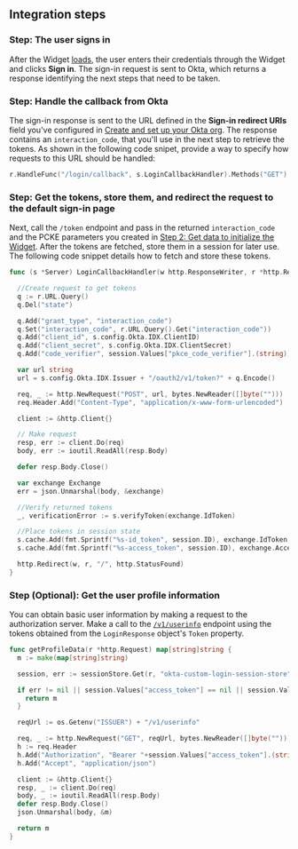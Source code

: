 ## Integration steps

### Step: The user signs in

After the Widget
[loads](/docs/guides/oie-embedded-widget-use-cases/go/oie-embedded-widget-use-case-load/),
the user enters their credentials through the Widget and clicks **Sign in**. The sign-in
request is sent to Okta, which returns a response identifying the next steps that need to
be taken.

### Step: Handle the callback from Okta

The sign-in response is sent to the URL defined in the **Sign-in redirect URIs** field
you've configured in [Create and set up your Okta org](/docs/guides/oie-embedded-common-org-setup/go/main/).
The response contains an `interaction_code`, that you'll use in the next step to retrieve
the tokens. As shown in the following code snipet, provide a way to specify how requests to
this URL should be handled:

```go
r.HandleFunc("/login/callback", s.LoginCallbackHandler).Methods("GET")
```

### Step: Get the tokens, store them, and redirect the request to the default sign-in page

Next, call the `/token` endpoint and pass in the returned `interaction_code` and the
PCKE parameters you created in
[Step 2: Get data to initialize the Widget](/docs/guides/oie-embedded-widget-use-cases/go/oie-embedded-widget-use-case-load/#step-2-get-data-to-initialize-the-widget). After the tokens are fetched, store them in a
session for later use. The following code snippet details how to fetch and store these tokens.

```go
func (s *Server) LoginCallbackHandler(w http.ResponseWriter, r *http.Request) {

  //Create request to get tokens
  q := r.URL.Query()
  q.Del("state")

  q.Add("grant_type", "interaction_code")
  q.Set("interaction_code", r.URL.Query().Get("interaction_code"))
  q.Add("client_id", s.config.Okta.IDX.ClientID)
  q.Add("client_secret", s.config.Okta.IDX.ClientSecret)
  q.Add("code_verifier", session.Values["pkce_code_verifier"].(string))

  var url string
  url = s.config.Okta.IDX.Issuer + "/oauth2/v1/token?" + q.Encode()

  req, _ := http.NewRequest("POST", url, bytes.NewReader([]byte("")))
  req.Header.Add("Content-Type", "application/x-www-form-urlencoded")

  client := &http.Client{}

  // Make request
  resp, err := client.Do(req)
  body, err := ioutil.ReadAll(resp.Body)

  defer resp.Body.Close()

  var exchange Exchange
  err = json.Unmarshal(body, &exchange)

  //Verify returned tokens
  _, verificationError := s.verifyToken(exchange.IdToken)

  //Place tokens in session state
  s.cache.Add(fmt.Sprintf("%s-id_token", session.ID), exchange.IdToken, time.Hour)
  s.cache.Add(fmt.Sprintf("%s-access_token", session.ID), exchange.AccessToken, time.Hour)

  http.Redirect(w, r, "/", http.StatusFound)
}

```

### Step (Optional): Get the user profile information

You can obtain basic user information by making a request to the authorization server.
Make a call to the [`/v1/userinfo`](/docs/reference/api/oidc/#userinfo) endpoint using the tokens obtained from the `LoginResponse`
object's `Token` property.

```go
func getProfileData(r *http.Request) map[string]string {
  m := make(map[string]string)

  session, err := sessionStore.Get(r, "okta-custom-login-session-store")

  if err != nil || session.Values["access_token"] == nil || session.Values["access_token"] == "" {
    return m
  }

  reqUrl := os.Getenv("ISSUER") + "/v1/userinfo"

  req, _ := http.NewRequest("GET", reqUrl, bytes.NewReader([]byte("")))
  h := req.Header
  h.Add("Authorization", "Bearer "+session.Values["access_token"].(string))
  h.Add("Accept", "application/json")

  client := &http.Client{}
  resp, _ := client.Do(req)
  body, _ := ioutil.ReadAll(resp.Body)
  defer resp.Body.Close()
  json.Unmarshal(body, &m)

  return m
}
```
